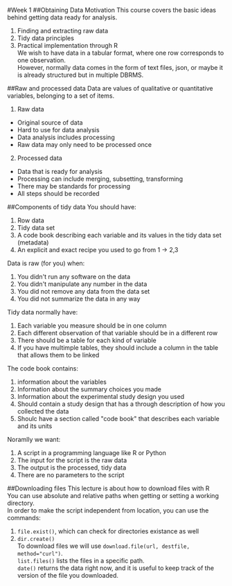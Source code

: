 #Week 1
##Obtaining Data Motivation
This course covers the basic ideas behind getting data ready for analysis.  
1. Finding and extracting raw data  
2. Tidy data principles  
3. Practical implementation through R  
We wish to have data in a tabular format, where one row corresponds to one observation.  
However, normally data comes in the form of text files, json, or maybe it is already structured but in multiple DBRMS.  

##Raw and processed data
Data are values of qualitative or quantitative variables, belonging to a set of items.  

1. Raw data  
  * Original source of data  
  * Hard to use for data analysis  
  * Data analysis includes processing  
  * Raw data may only need to be processed once  
2. Processed data  
  * Data that is ready for analysis  
  * Processing can include merging, subsetting, transforming  
  * There may be standards for processing  
  * All steps should be recorded  

##Components of tidy data
You should have:  
1. Row data  
2. Tidy data set  
3. A code book describing each variable and its values in the tidy data set (metadata)  
4. An explicit and exact recipe you used to go from 1 -> 2,3  

Data is raw (for you)  when:  
1. You didn't run any software on the data  
2. You didn't manipulate any number in the data  
3. You did not remove any data from the data set  
4. You did not summarize the data in any way  

Tidy data normally have:  
1. Each variable you measure should be in one column  
2. Each different observation of that variable should be in a different row  
3. There should be a table for each kind of variable  
4. If you have multimple tables, they should include a column in the table that allows them to be linked  

The code book contains:  
1. information about the variables  
2. Information about the summary choices you made  
3. Information about the experimental study design you used  
4. Should contain a study design that has a through description of how you collected the data  
5. Shoulc have a section called "code book" that describes each variable and its units  

Noramlly we want:  
1. A script in a programming language like R or Python  
2. The input for the script is the raw data  
3. The output is the processed, tidy data  
4. There are no parameters to the script  

##Downloading files
This lecture is about how to download files with R  
You can use absolute and relative paths when getting or setting a working directory.  
In order to make the script independent from location, you can use the commands:  
1. `file.exist()`, which can check for directories existance as well  
2. `dir.create()`  
To download files we will use `download.file(url, destfile, method="curl")`.  
`list.files()` lists the files in a specific path.  
`date()` returns the data right now, and it is useful to keep track of the version of the file you downloaded.  
